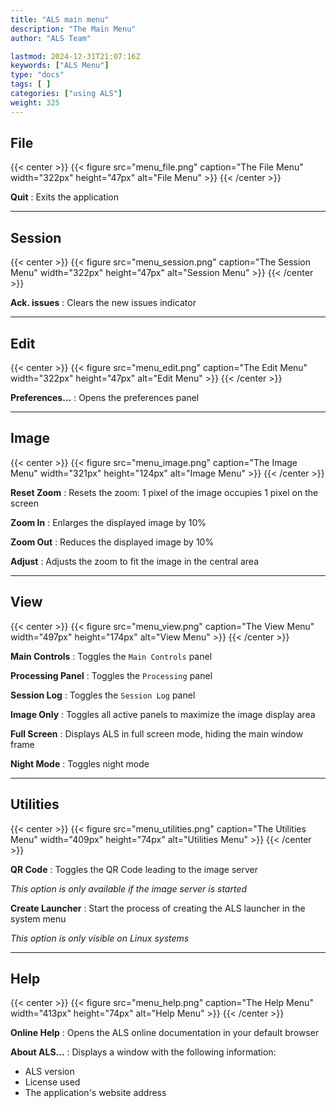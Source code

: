 ```yaml
---
title: "ALS main menu"
description: "The Main Menu"
author: "ALS Team"

lastmod: 2024-12-31T21:07:16Z
keywords: ["ALS Menu"]
type: "docs"
tags: [ ]
categories: ["using ALS"]
weight: 325
---
```


## File

{{< center >}}
{{< figure src="menu_file.png" 
    caption="The File Menu" 
    width="322px" 
    height="47px" 
    alt="File Menu" >}}
{{< /center >}}

**Quit**
: Exits the application

---

## Session

{{< center >}}
{{< figure src="menu_session.png" 
    caption="The Session Menu" 
    width="322px" 
    height="47px" 
    alt="Session Menu" >}}
{{< /center >}}

**Ack. issues**
: Clears the new issues indicator

---

## Edit

{{< center >}}
{{< figure src="menu_edit.png" 
    caption="The Edit Menu" 
    width="322px" 
    height="47px" 
    alt="Edit Menu" >}}
{{< /center >}}

**Preferences...**
: Opens the preferences panel

---

## Image

{{< center >}}
{{< figure src="menu_image.png" 
    caption="The Image Menu" 
    width="321px" 
    height="124px" 
    alt="Image Menu" >}}
{{< /center >}}

**Reset Zoom**
: Resets the zoom: 1 pixel of the image occupies 1 pixel on the screen

**Zoom In**
: Enlarges the displayed image by 10%

**Zoom Out**
: Reduces the displayed image by 10%

**Adjust**
: Adjusts the zoom to fit the image in the central area

---

## View

{{< center >}}
{{< figure src="menu_view.png" 
    caption="The View Menu" 
    width="497px" 
    height="174px" 
    alt="View Menu" >}}
{{< /center >}}

**Main Controls**
: Toggles the `Main Controls` panel

**Processing Panel**
: Toggles the `Processing` panel

**Session Log**
: Toggles the `Session Log` panel

**Image Only**
: Toggles all active panels to maximize the image display area

**Full Screen**
: Displays ALS in full screen mode, hiding the main window frame

**Night Mode**
: Toggles night mode

---

## Utilities

{{< center >}}
{{< figure src="menu_utilities.png" 
    caption="The Utilities Menu" 
    width="409px" 
    height="74px" 
    alt="Utilities Menu" >}}
{{< /center >}}

**QR Code**
: Toggles the QR Code leading to the image server

  _This option is only available if the image server is started_

**Create Launcher**
: Start the process of creating the ALS launcher in the system menu

  _This option is only visible on Linux systems_

---

## Help

{{< center >}}
{{< figure src="menu_help.png" 
    caption="The Help Menu" 
    width="413px" 
    height="74px" 
    alt="Help Menu" >}}
{{< /center >}}

**Online Help**
: Opens the ALS online documentation in your default browser

**About ALS...**
: Displays a window with the following information:
  
  - ALS version
  - License used
  - The application's website address
